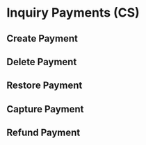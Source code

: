 # Inquiry Payments (CS)

## Create Payment

## Delete Payment

## Restore Payment

## Capture Payment

## Refund Payment
